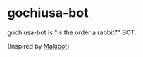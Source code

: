 # gochiusa-bot

gochiusa-bot is "Is the order a rabbit?" BOT.

(Inspired by [Makibot](https://github.com/sanographix/makibot))
